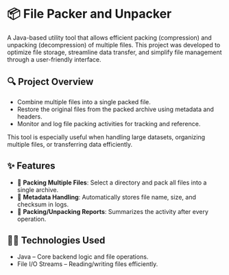 # 📦 File Packer and Unpacker

A Java-based utility tool that allows efficient packing (compression) and unpacking (decompression) of multiple files. This project was developed to optimize file storage, streamline data transfer, and simplify file management through a user-friendly interface.

## 🔍 Project Overview

- Combine multiple files into a single packed file.
- Restore the original files from the packed archive using metadata and headers.
- Monitor and log file packing activities for tracking and reference.

This tool is especially useful when handling large datasets, organizing multiple files, or transferring data efficiently.

## ✨ Features

- 📂 **Packing Multiple Files**: Select a directory and pack all files into a single archive.
- 📝 **Metadata Handling**: Automatically stores file name, size, and checksum in logs.
- 🧾 **Packing/Unpacking Reports**: Summarizes the activity after every operation.


## 🧑‍💻 Technologies Used

- Java – Core backend logic and file operations.
- File I/O Streams – Reading/writing files efficiently.
